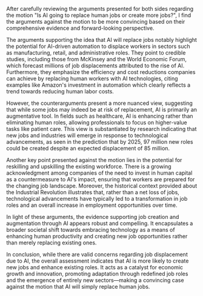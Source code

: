 After carefully reviewing the arguments presented for both sides regarding the motion "Is AI going to replace human jobs or create more jobs?", I find the arguments against the motion to be more convincing based on their comprehensive evidence and forward-looking perspective.

The arguments supporting the idea that AI will replace jobs notably highlight the potential for AI-driven automation to displace workers in sectors such as manufacturing, retail, and administrative roles. They point to credible studies, including those from McKinsey and the World Economic Forum, which forecast millions of job displacements attributed to the rise of AI. Furthermore, they emphasize the efficiency and cost reductions companies can achieve by replacing human workers with AI technologies, citing examples like Amazon's investment in automation which clearly reflects a trend towards reducing human labor costs.

However, the counterarguments present a more nuanced view, suggesting that while some jobs may indeed be at risk of replacement, AI is primarily an augmentative tool. In fields such as healthcare, AI is enhancing rather than eliminating human roles, allowing professionals to focus on higher-value tasks like patient care. This view is substantiated by research indicating that new jobs and industries will emerge in response to technological advancements, as seen in the prediction that by 2025, 97 million new roles could be created despite an expected displacement of 85 million.

Another key point presented against the motion lies in the potential for reskilling and upskilling the existing workforce. There is a growing acknowledgment among companies of the need to invest in human capital as a countermeasure to AI's impact, ensuring that workers are prepared for the changing job landscape. Moreover, the historical context provided about the Industrial Revolution illustrates that, rather than a net loss of jobs, technological advancements have typically led to a transformation in job roles and an overall increase in employment opportunities over time.

In light of these arguments, the evidence supporting job creation and augmentation through AI appears robust and compelling. It encapsulates a broader societal shift towards embracing technology as a means of enhancing human productivity and creating new job opportunities rather than merely replacing existing ones.

In conclusion, while there are valid concerns regarding job displacement due to AI, the overall assessment indicates that AI is more likely to create new jobs and enhance existing roles. It acts as a catalyst for economic growth and innovation, promoting adaptation through redefined job roles and the emergence of entirely new sectors—making a convincing case against the motion that AI will simply replace human jobs.